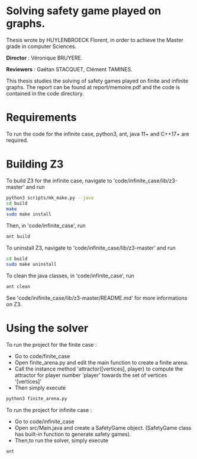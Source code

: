 # Solving safety game played on graphs.

Thesis wrote by HUYLENBROECK Florent, in order to achieve the Master grade in computer Sciences.

**Director** : Véronique BRUYERE. 

**Reviewers** : Gaëtan STACQUET, Clément TAMINES. 

This thesis studies the solving of safety games played on finite and infinite graphs. 
The report can be found at report/memoire.pdf and the code is contained in the code directory.

# Requirements
To run the code for the infinite case, python3, ant, java 11+ and C++17+ are required. 

# Building Z3
To build Z3 for the infinite case, navigate to 'code/infinite_case/lib/z3-master' and run
```sh
python3 scripts/mk_make.py --java
cd build
make
sudo make install
```
Then, in 'code/infinite_case', run
```sh
ant build
```
To uninstall Z3, navigate to 'code/infinite_case/lib/z3-master' and run
```sh
cd build
sudo make uninstall
```
To clean the java classes, in 'code/infinite_case', run
```sh
ant clean
```
See 'code/inifinite_case/lib/z3-master/README.md' for more informations on Z3.
# Using the solver
To run the project for the finite case :
- Go to code/finite_case
- Open finite_arena.py and edit the main function to create a finite arena.
- Call the instance method 'attractor([vertices], player) to compute the attractor for player number 'player' towards the set of vertices '[vertices]'
- Then simply execute
```sh
python3 finite_arena.py
```
To run the project for infinite case :
- Go to  code/infinite_case
- Open src/Main.java and create a SafetyGame object. (SafetyGame class has built-in function to generate safety games).
- Then,to run the solver, simply execute
```sh
ant
```

